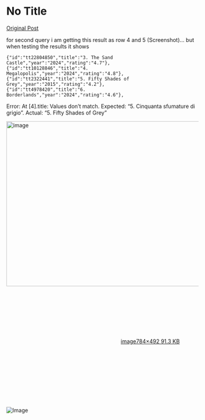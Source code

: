 # No Title

[Original Post](https://discourse.onlinedegree.iitm.ac.in/t/165959/280)

<p>for second query i am getting this result as row 4 and 5 (Screenshot)… but when testing the results it shows</p>
<pre><code class="lang-auto">{"id":"tt22804850","title":"3. The Sand Castle","year":"2024","rating":"4.7"},
{"id":"tt10128846","title":"4. Megalopolis","year":"2024","rating":"4.8"},
{"id":"tt2322441","title":"5. Fifty Shades of Grey","year":"2015","rating":"4.2"},
{"id":"tt4978420","title":"6. Borderlands","year":"2024","rating":"4.6"},
</code></pre>
<p>Error: At [4].title: Values don’t match. Expected: “5. Cinquanta sfumature di grigio”. Actual: “5. Fifty Shades of Grey”<br>
<div class="lightbox-wrapper"><a class="lightbox" href="https://europe1.discourse-cdn.com/flex013/uploads/iitm/original/3X/0/3/03e20670dbfaddeb6f2f989235b64cdb9ef7f5c4.png" data-download-href="/uploads/short-url/ylGIPDhCAr7K4tiLIlnmhehA44.png?dl=1" title="image" rel="noopener nofollow ugc"><img src="https://europe1.discourse-cdn.com/flex013/uploads/iitm/optimized/3X/0/3/03e20670dbfaddeb6f2f989235b64cdb9ef7f5c4_2_690x433.png" alt="image" data-base62-sha1="ylGIPDhCAr7K4tiLIlnmhehA44" width="690" height="433" srcset="https://europe1.discourse-cdn.com/flex013/uploads/iitm/optimized/3X/0/3/03e20670dbfaddeb6f2f989235b64cdb9ef7f5c4_2_690x433.png, https://europe1.discourse-cdn.com/flex013/uploads/iitm/original/3X/0/3/03e20670dbfaddeb6f2f989235b64cdb9ef7f5c4.png 1.5x, https://europe1.discourse-cdn.com/flex013/uploads/iitm/original/3X/0/3/03e20670dbfaddeb6f2f989235b64cdb9ef7f5c4.png 2x" data-dominant-color="E8E7E6"><div class="meta"><svg class="fa d-icon d-icon-far-image svg-icon" aria-hidden="true"><use href="#far-image"></use></svg><span class="filename">image</span><span class="informations">784×492 91.3 KB</span><svg class="fa d-icon d-icon-discourse-expand svg-icon" aria-hidden="true"><use href="#discourse-expand"></use></svg></div></a></div></p>

![Image](https://europe1.discourse-cdn.com/flex013/uploads/iitm/optimized/3X/0/3/03e20670dbfaddeb6f2f989235b64cdb9ef7f5c4_2_690x433.png)